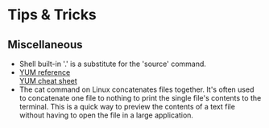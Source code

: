# Tips & Tricks

## Miscellaneous
- Shell built-in '.' is a substitute for the 'source' command.
- [YUM reference](https://access.redhat.com/documentation/en-us/red_hat_enterprise_linux/6/html/deployment_guide/ch-yum#doc-wrapper) \
  [YUM cheat sheet](https://access.redhat.com/articles/yum-cheat-sheet)
- The cat command on Linux concatenates files together. It's often used to concatenate one file to nothing to print the single file's contents to the terminal. This is a quick way to preview the contents of a text file without having to open the file in a large application.
